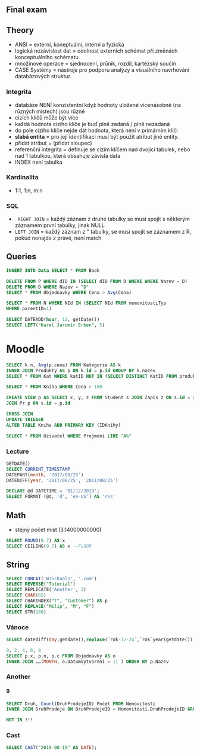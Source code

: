 ## Final exam

## Theory
* ANSI = externí, koneptuální, interní a fyzická
* logická nezávislost dat = odolnost externích schémat při změnách konceptuálního schématu
* množinové operace = sjednocení, průnik, rozdíl, kartézský součin
* CASE Systémy =  nástroje pro podporu analýzy a visuálního navrhování databázových struktur.


### Integrita
* databáze NENÍ konzistentní když hodnoty uložené vícenásobně (na různých místech) jsou různé
* cizích klíčů může být více
* každá hodnota cizího klíče je buď plně zadaná / plně nezadaná
* do pole cizího klíče nejde dát hodnota, která není v primárním klíči
* **slabá entita** = pro její identifikaci musí být použit atribut jiné entity.
* přidat atribut = (přidat sloupec)
* referenční integrita = definuje se cizím klíčem nad dvojicí tabulek, nebo nad 1 tabulkou, která obsahuje závislá data
* INDEX není tabulka



### Kardinalita
* 1:1, 1:n, m:n

### SQL
* ``` RIGHT JOIN``` = každý záznam z druhé tabulky se musí spojit s některým záznamem první tabulky, jinak NULL
* ```LEFT JOIN``` = každý záznam z " tabulky, se musí spojit se záznamem z R, pokud nenajde z pravé, není match



## Queries


```sql
INSERT INTO Data SELECT * FROM Book
```


```sql
DELETE FROM P WHERE dID IN (SELECT dID FROM D WHERE WHERE Nazev = D)
DELETE FROM D WHERE Nazev = "D"
SELECT * FROM Objednavky WHERE Cena > Avg(Cena)
```

```sql
SELECT * FROM N WHERE NId IN (SELECT NId FROM nemovitostiTyp
WHERE parentID=1)
```

```sql
SELECT DATEADD(hour, 12, getDate())
SELECT LEFT("Karel Jaromír Erben", 5)
```



# Moodle
```sql
SELECT k.n, Avg(p.cena) FROM Kategorie AS k 
INNER JOIN Produkty AS p ON k.id = p.id GROUP BY k.nazev
SELECT * FROM Kat WHERE katID NOT IN (SELECT DISTINCT KatID FROM produkty)
```

```sql
SELECT * FROM Kniha WHERE Cena > 100
```

```sql
CREATE VIEW p AS SELECT x, y, z FROM Student s JOIN Zapis z ON s.id = z.id
JOIN Pr p ON s.id = p.id
```

```sql
CROSS JOIN
UPDATE TRIGGER
ALTER TABLE Kniha ADD PRIMARY KEY (IDKnihy)
```

```sql
SELECT * FROM Uzivatel WHERE Projmeni LIKE "A%"
```

### Lecture
```sql
GETDATE()
SELECT CURRENT_TIMESTAMP
DATEPART(month, '2017/08/25')
DATEDIFF(year, '2017/08/25', '2011/08/25')
```

```sql
DECLARE @d DATETIME = '01/12/2019';
SELECT FORMAT (@d, 'd', 'en-US') AS 'res'
```


## Math
* stejný počet míst (3.14000000000)
```sql
SELECT ROUND(9.7) AS x
SELECT CEILING(9.7) AS x --FLOOR
```

## String
```sql
SELECT CONCAT('W3Schools', '.com')
SELECT REVERSE("Tutorial")
SELECT REPLICATE('Another', 3)
SELECT CHAR(65)
SELECT CHARINDEX("t", "Customer") AS p
SELECT REPLACE("Milip", "M", "F")
SELECT STR(180) 
```


### Vánoce
```sql
SELECT datediff(day,getdate(),replace(´rok-12-24´,´rok´year(getdate()))
```

```sql
0, 2, 4, 6, 8
SELECT p.x, p.n, p.c FROM Objednavky AS o
INNER JOIN ……(MONTH, o.DatumVytvoreni = 11 ) ORDER BY p.Nazev
```

### Another

#### 9
```sql
SELECT Druh, Count(DruhProdejeID) Počet FROM Nemovitosti 
INNER JOIN DruhProdeje ON DruhProdejeID = Nemovitosti.DruhProdejeID GROUP BY Druh
```

```sql
NOT IN !!!
```
### Cast
```sql
SELECT CAST("2019-08-19" AS DATE);
```
